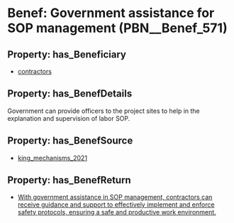 # Benef: __Government assistance for SOP management__ (PBN__Benef_571)

## Property: has_Beneficiary

* [contractors](../Stakeholder/PBN__Stakeholder_179)

## Property: has_BenefDetails

Government can provide officers to the project sites to help in the explanation and supervision of labor SOP.

## Property: has_BenefSource

* [king_mechanisms_2021](../Article/PBN__Article_115)

## Property: has_BenefReturn

* [With government assistance in SOP management, contractors can receive guidance and support to effectively implement and enforce safety protocols, ensuring a safe and productive work environment.](../BenefReturn/PBN__BenefReturn_624)

